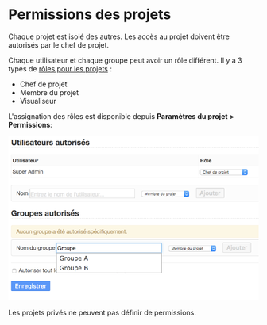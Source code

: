 Permissions des projets
=======================

Chaque projet est isolé des autres.
Les accès au projet doivent être autorisés par le chef de projet.

Chaque utilisateur et chaque groupe peut avoir un rôle différent.
Il y a 3 types de [rôles pour les projets](roles.markdown) :

- Chef de projet
- Membre du projet
- Visualiseur

L'assignation des rôles est disponible depuis **Paramètres du projet > Permissions**:

![Permissions du projet](screenshots/project-permissions.png)

Les projets privés ne peuvent pas définir de permissions.
